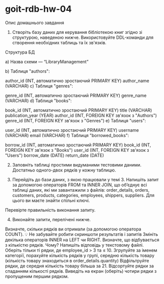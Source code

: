 # goit-rdb-hw-04

Опис домашнього завдання

1. Створіть базу даних для керування бібліотекою книг згідно зі структурою, наведеною нижче. Використовуйте DDL-команди для створення необхідних таблиць та їх зв'язків.

Структура БД

a) Назва схеми — “LibraryManagement”

b) Таблиця "authors":

author_id (INT, автоматично зростаючий PRIMARY KEY)
author_name (VARCHAR)
c) Таблиця "genres":

genre_id (INT, автоматично зростаючий PRIMARY KEY)
genre_name (VARCHAR)
d) Таблиця "books":

book_id (INT, автоматично зростаючий PRIMARY KEY)
title (VARCHAR)
publication_year (YEAR)
author_id (INT, FOREIGN KEY зв'язок з "Authors")
genre_id (INT, FOREIGN KEY зв'язок з "Genres")
e) Таблиця "users":

user_id (INT, автоматично зростаючий PRIMARY KEY)
username (VARCHAR)
email (VARCHAR)
f) Таблиця "borrowed_books":

borrow_id (INT, автоматично зростаючий PRIMARY KEY)
book_id (INT, FOREIGN KEY зв'язок з "Books")
user_id (INT, FOREIGN KEY зв'язок з "Users")
borrow_date (DATE)
return_date (DATE)


2. Заповніть таблиці простими видуманими тестовими даними. Достатньо одного-двох рядків у кожну таблицю.



3. Перейдіть до бази даних, з якою працювали у темі 3. Напишіть запит за допомогою операторів FROM та INNER JOIN, що об’єднує всі таблиці даних, які ми завантажили з файлів: order_details, orders, customers, products, categories, employees, shippers, suppliers. Для цього ви маєте знайти спільні ключі.

Перевірте правильність виконання запиту.



4. Виконайте запити, перелічені нижче.

Визначте, скільки рядків ви отримали (за допомогою оператора COUNT).
💡 Не забувайте робити скриншоти результатів і запитів
Змініть декілька операторів INNER на LEFT чи RIGHT. Визначте, що відбувається з кількістю рядків. Чому? Напишіть відповідь у текстовому файлі.
Оберіть тільки ті рядки, де employee_id > 3 та ≤ 10.
Згрупуйте за іменем категорії, порахуйте кількість рядків у групі, середню кількість товару (кількість товару знаходиться в order_details.quantity)
Відфільтруйте рядки, де середня кількість товару більша за 21.
Відсортуйте рядки за спаданням кількості рядків.
Виведіть на екран (оберіть) чотири рядки з пропущеним першим рядком.
